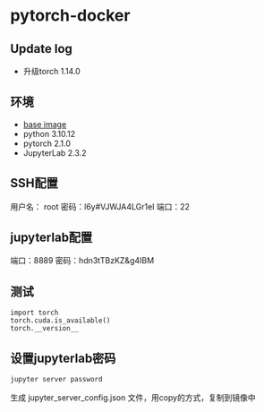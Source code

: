 # pytorch-docker

## Update log
- 升级torch 1.14.0

## 环境
- [base image](https://docs.nvidia.com/deeplearning/frameworks/pytorch-release-notes/rel-23-02.html#rel-23-02)
- python 3.10.12
- pytorch 2.1.0
- JupyterLab 2.3.2


## SSH配置
用户名： root
密码：l6y#VJWJA4LGr1eI
端口：22

## jupyterlab配置
端口：8889
密码：hdn3tTBzKZ&g4IBM


## 测试
```vim
import torch
torch.cuda.is_available()
torch.__version__
```


## 设置jupyterlab密码
```bash
jupyter server password
```
生成 jupyter_server_config.json 文件，用copy的方式，复制到镜像中